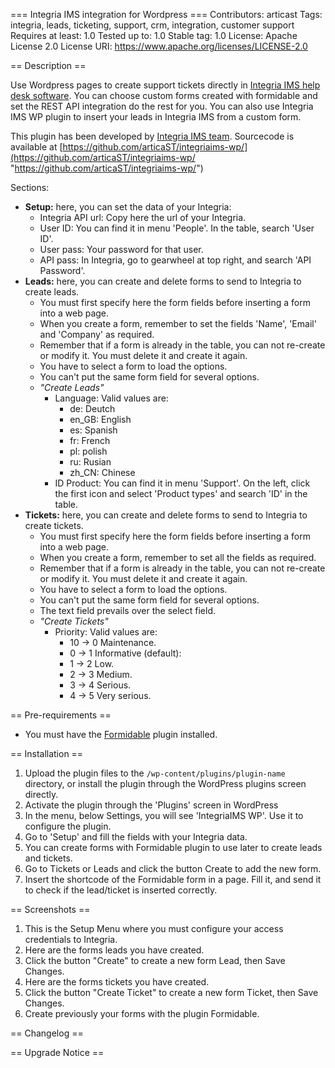 === Integria IMS integration for Wordpress ===
Contributors: articast 
Tags: integria, leads, ticketing, support, crm, integration, customer support
Requires at least: 1.0
Tested up to: 1.0
Stable tag: 1.0
License: Apache License 2.0
License URI: https://www.apache.org/licenses/LICENSE-2.0

== Description ==

Use Wordpress pages to create support tickets directly in [Integria IMS help desk software](https://integriaims.com/en/product/help-desk-software/ "Integria IMS help desk software"). You can choose custom forms created with formidable and set the REST API integration do the rest for you. You can also use Integria IMS WP plugin to insert your leads in Integria IMS from a custom form. 

This plugin has been developed by [Integria IMS team](https://integriaims.com/ "Integria IMS team"). Sourcecode is available at [https://github.com/articaST/integriaims-wp/](https://github.com/articaST/integriaims-wp/ "https://github.com/articaST/integriaims-wp/")

Sections:

*	__Setup:__ here, you can set the data of your Integria:
	*	Integria API url: Copy here the url of your Integria.
	*	User ID: You can find it in menu 'People'. In the table, search 'User ID'.
	*	User pass: Your password for that user.
	*	API pass: In  Integria, go to gearwheel at top right, and search 'API Password'.
*	__Leads:__ here, you can create and delete forms to send to Integria to create leads.
	*	You must first specify here the form fields before inserting a form into a web page.
	*	When you create a form, remember to set the fields 'Name', 'Email' and 'Company' as required.
	*	Remember that if a form is already in the table, you can not re-create or modify it. You must delete it and create it again.
	*	You have to select a form to load the options.
	*	You can't put the same form field for several options.
	*	_"Create Leads"_
		*	Language: Valid values are:
			*	de: Deutch
			*	en_GB: English
			*	es: Spanish
			*	fr: French
			*	pl: polish
			*	ru: Rusian
			*	zh_CN: Chinese
		*	ID Product: You can find it in menu 'Support'. On the left, click the first icon and select 'Product types' and search 'ID' in the table.
*	__Tickets:__ here, you can create and delete forms to send to Integria to create tickets.
	*	You must first specify here the form fields before inserting a form into a web page.
	*	When you create a form, remember to set all the fields as required.
	*	Remember that if a form is already in the table, you can not re-create or modify it. You must delete it and create it again.
	*	You have to select a form to load the options.
	*	You can't put the same form field for several options.
	*	The text field prevails over the select field.
	*	_"Create Tickets"_
		*	Priority: Valid values are:
			*	10 → 0 Maintenance.
			*	0 → 1 Informative (default):
			*	1 → 2 Low.
			*	2 → 3 Medium.
			*	3 → 4 Serious.
			*	4 → 5 Very serious.

== Pre-requirements ==
*	You must have the [Formidable](https://es.wordpress.org/plugins/formidable/ "Formidable") plugin installed.

== Installation ==
1. Upload the plugin files to the `/wp-content/plugins/plugin-name` directory, or install the plugin through the WordPress plugins screen directly.
2. Activate the plugin through the 'Plugins' screen in WordPress
3. In the menu, below Settings, you will see 'IntegriaIMS WP'. Use it to configure the plugin.
4. Go to 'Setup' and fill the fields with your Integria data.
5. You can create forms with Formidable plugin to use later to create leads and tickets.
6. Go to Tickets or Leads and click the button Create to add the new form.
7. Insert the shortcode of the Formidable form in a page. Fill it, and send it to check if the lead/ticket is inserted correctly.

== Screenshots ==
1. This is the Setup Menu where you must configure your access credentials to Integria.
2. Here are the forms leads you have created.
3. Click the button "Create" to create a new form Lead, then Save Changes.
4. Here are the forms tickets you have created.
5. Click the button "Create Ticket" to create a new form Ticket, then Save Changes.
6. Create previously your forms with the plugin Formidable.


== Changelog ==


== Upgrade Notice ==



